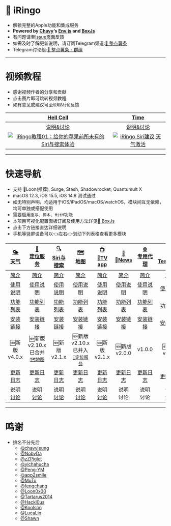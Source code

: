 #  iRingo
  * 解锁完整的Apple功能和集成服务
  * **Powered by [Chavy](https://github.com/chavyleung)‘s [Env.js](https://github.com/chavyleung/scripts/blob/master/Env.js) and [BoxJs](https://chavyleung.gitbook.io/boxjs/)**
  * 有问题请至[Issue页面](https://github.com/VirgilClyne/iRingo/issues)反馈
  * 如需及时了解更新说明，请订阅Telegram频道:[🍟 整点薯条](https://t.me/GetSomeFriesChannel)
  * Telegram讨论组:[🍟 整点薯条 - 群组](https://t.me/GetSomeFries)

---
# 视频教程
  * 感谢视频作者的分享和贡献
  * 点击图片即可跳转视频教程
  * 如有意见或建议可至`说明&讨论`反馈

| [Hell Cell](https://www.youtube.com/c/HellCell) | [Time](https://www.youtube.com/channel/UChfq00yeRrW4pB3idAypPVw) |
| :---: | :---: |
| [说明&讨论](https://t.me/HellCellZC123/1802) | [说明&讨论](https://t.me/GetSomeFriesChannel/119) |
| [![iRingo教程01：给你的苹果前所未有的Siri与搜索体验](https://res.cloudinary.com/marcomontalbano/image/upload/v1656898276/video_to_markdown/images/youtube--zNWVT08Hju0-c05b58ac6eb4c4700831b2b3070cd403.jpg)](https://www.youtube.com/watch?v=zNWVT08Hju0 "iRingo教程01：给你的苹果前所未有的Siri与搜索体验") | [![iRingo Siri建议,天气激活](https://res.cloudinary.com/marcomontalbano/image/upload/v1656898353/video_to_markdown/images/youtube--G-RH7icI9Wc-c05b58ac6eb4c4700831b2b3070cd403.jpg)](https://www.youtube.com/watch?v=G-RH7icI9Wc "iRingo Siri建议,天气激活") |

---
# 快速导航
  * 支持 🎈Loon(推荐), Surge, Stash, Shadowrocket, Quantumult X
  * macOS 12.3, iOS 15.5, iOS 14.8 测试通过
  * 如无特别声明，均适用于iOS/iPadOS/macOS/watchOS，模块间互无依赖，均可单独或搭配使用
  * 需要启用`重写`、`脚本`、`MitM`功能
  * 本项目可视化配置面板订阅及使用方法详见[🧰 BoxJs](../../wiki/🧰-BoxJs)
  * 点击下方链接直达详细说明
  * 手机等竖屏设备可以👈左右👉划动下列表格查看更多模块

| [🌤<br>天气](../../wiki/🌤-天气) | [📍<br>定位服务](../../wiki/📍-定位服务) | [🔍<br>Siri与搜索](../../wiki/🔍-Siri与搜索) | [🗺️<br>地图](../../wiki/🗺-地图) | [📺<br>TV app](../../wiki/📺-TV-app) | [📰<br>News](../../wiki/📰-News) | [🌐<br>专用代理](../../wiki/🌐-专用代理) | [✈️<br>TestFlight](../../wiki/✈-TestFlight) |
| :---: | :---: | :---: | :---: | :---: | :---: | :---: | :---: |
| [简介](../../wiki/🌤-天气#简介) | [简介](../../wiki/📍-定位服务#简介) | [简介](../../wiki/🔍-Siri与搜索#简介) | [简介](../../wiki/🗺-地图#简介) | [简介](../../wiki/📺-TV-app#简介) | [简介](../../wiki/📰-News#简介) | [简介](../../wiki/🌐-专用代理#简介) | [简介](../../wiki/✈-TestFlight#简介) |
| [使用说明](../../wiki/🌤-天气#使用说明) | [使用说明](../../wiki/📍-定位服务#使用说明) | [使用说明](../../wiki/🔍-Siri与搜索#使用说明) | [使用说明](../../wiki/🗺-地图#使用说明) | [使用说明](../../wiki/📺-TV-app#使用说明) | [使用说明](../../wiki/📰-News#使用说明) | [使用说明](../../wiki/🌐-专用代理#使用说明) | [使用说明](../../wiki/✈-TestFlight#使用说明) |
| [功能列表](../../wiki/🌤-天气#功能列表) | [功能列表](../../wiki/📍-定位服务#功能列表) | [功能列表](../../wiki/🔍-Siri与搜索#功能列表) | [功能列表](../../wiki/🗺-地图#功能列表) | [功能列表](../../wiki/📺-TV-app#功能列表) | [功能列表](../../wiki/📰-News#功能列表) | [功能列表](../../wiki/🌐-专用代理#功能列表) | [功能列表](../../wiki/✈-TestFlight#功能列表) |
| [安装链接](../../wiki/🌤-天气#安装链接) | [安装链接](../../wiki/📍-定位服务#安装链接) | [安装链接](../../wiki/🔍-Siri与搜索#安装链接) | [安装链接](../../wiki/🗺-地图#安装链接) | [安装链接](../../wiki/📺-TV-app#安装链接) | [安装链接](../../wiki/📰-News#安装链接) | [安装链接](../../wiki/🌐-专用代理#安装链接) | [安装链接](../../wiki/✈-TestFlight#安装链接) |
| 🆕新版<br>v4.0.x | 🆕新版<br>v2.10.x<br>已合并<br>[`🗺️地图`](../../wiki/🗺-地图) | 🆕新版<br>v2.1.x | 🆕新版<br>v2.10.x<br>已并入<br>[`📍定位服务`](../../wiki/📍-定位服务) | 🆕新版<br>v2.1.x | 🆕新版<br>v2.0.0 | v1.0.0 | 🆕新版<br>v1.3.x |
| [更新日志](../../wiki/🌤-天气#更新日志) | [更新日志](../../wiki/📍-定位服务#更新日志) | [更新日志](../../wiki/🔍-Siri与搜索#更新日志) | [更新日志](../../wiki/🗺-地图#更新日志) | [更新日志](../../wiki/📺-TV-app#更新日志) | [更新日志](../../wiki/📰-News#更新日志) | [更新日志](../../wiki/🌐-专用代理#更新日志) | [更新日志](../../wiki/✈-TestFlight#更新日志) |
| [说明<br>讨论](https://t.me/GetSomeFriesChannel/108) | [说明<br>讨论](https://t.me/GetSomeFriesChannel/116) | [说明<br>讨论](https://t.me/GetSomeFriesChannel/64) | [说明<br>讨论](https://t.me/GetSomeFriesChannel/120) | [说明<br>讨论](https://t.me/GetSomeFriesChannel/118) | 说明<br>讨论 | 说明<br>讨论 | 说明<br>讨论 |

---
# 鸣谢
* 排名不分先后
  * [@chavyleung](https://github.com/chavyleung)
  * [@NobyDa](https://github.com/NobyDa)
  * [@zZPiglet](https://github.com/zZPiglet)
  * [@yichahucha](https://github.com/yichahucha)
  * [@Peng-YM](https://github.com/Peng-YM)
  * [@app2smile](https://github.com/app2smile)
  * [@MuTu](https://github.com/githubdulong)
  * [@fengchang](https://github.com/fengchang)
  * [@Loon0x00](https://github.com/Loon0x00)
  * [@Tartarus2014](https://github.com/Tartarus2014)
  * [@Hackl0us](https://github.com/Hackl0us)
  * [@Koolson](https://github.com/Koolson)
  * [@LucaLin](https://github.com/LucaLin233)
  * [@Shawn](https://github.com/KOP-XIAO)
